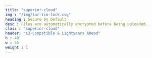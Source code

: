 ```yaml
---
title: "superior-cloud"
img : "/img/tar-ico-lock.svg"
heading : Secure by Default
desc : Files are automatically encrypted before being uploaded.
class : "superior-cloud"
header: "s3-Compatible & Lightyears Ahead"
h : 40
w : 55
weight : 1
---
```

